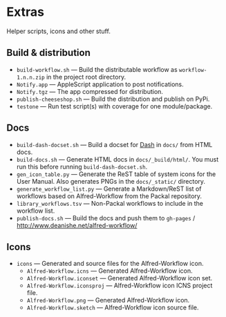 
Extras
======

Helper scripts, icons and other stuff.


Build & distribution
--------------------

- `build-workflow.sh` — Build the distributable workflow as `workflow-1.n.n.zip` in the project root directory.
- `Notify.app` — AppleScript application to post notifications.
- `Notify.tgz` — The app compressed for distribution.
- `publish-cheeseshop.sh` — Build the distribution and publish on PyPi.
- `testone` — Run test script(s) with coverage for one module/package.


Docs
----

- `build-dash-docset.sh` — Build a docset for [Dash][dash] in `docs/` from HTML docs.
- `build-docs.sh` — Generate HTML docs in `docs/_build/html/`. You must run this before running `build-dash-docset.sh`.
- `gen_icon_table.py` — Generate the ReST table of system icons for the User Manual. Also generates PNGs in the `docs/_static/` directory.
- `generate_workflow_list.py` — Generate a Markdown/ReST list of workflows based on Alfred-Workflow from the Packal repository.
- `library_workflows.tsv` — Non-Packal workflows to include in the workflow list.
- `publish-docs.sh` — Build the docs and push them to `gh-pages` / http://www.deanishe.net/alfred-workflow/


Icons
-----

- `icons` — Generated and source files for the Alfred-Workflow icon.
	- `Alfred-Workflow.icns` — Generated Alfred-Workflow icon.
	- `Alfred-Workflow.iconset` — Generated Alfred-Workflow icon set.
	- `Alfred-Workflow.iconsproj` — Alfred-Workflow icon ICNS project file.
	- `Alfred-Workflow.png` — Generated Alfred-Workflow icon.
	- `Alfred-Workflow.sketch` — Alfred-Workflow icon source file.


[dash]: https://kapeli.com/dash
